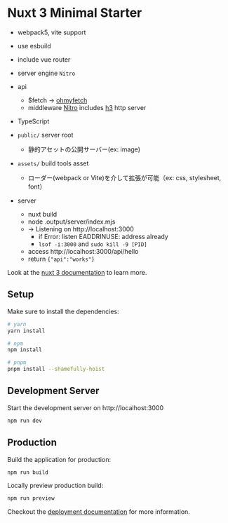 # Nuxt 3 Minimal Starter

- webpack5, vite support
- use esbuild
- include vue router
- server engine `Nitro`
- api
  - $fetch -> [ohmyfetch](https://github.com/unjs/ohmyfetch)
  - middleware [Nitro](https://github.com/unjs/nitro) includes [h3](https://github.com/unjs/h3) http server
- TypeScript

- `public/` server root
  - 静的アセットの公開サーバー(ex: image)
- `assets/` build tools asset

  - ローダー(webpack or Vite)を介して拡張が可能（ex: css, stylesheet, font）

- server
  - nuxt build
  - node .output/server/index.mjs
  - -> Listening on http://localhost:3000
    - if Error: listen EADDRINUSE: address already
    - `lsof -i:3000` and `sudo kill -9 [PID]`
  - access http://localhost:3000/api/hello
  - return `{"api":"works"}`

Look at the [nuxt 3 documentation](https://v3.nuxtjs.org) to learn more.

## Setup

Make sure to install the dependencies:

```bash
# yarn
yarn install

# npm
npm install

# pnpm
pnpm install --shamefully-hoist
```

## Development Server

Start the development server on http://localhost:3000

```bash
npm run dev
```

## Production

Build the application for production:

```bash
npm run build
```

Locally preview production build:

```bash
npm run preview
```

Checkout the [deployment documentation](https://v3.nuxtjs.org/guide/deploy/presets) for more information.
